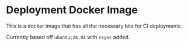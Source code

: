 # Deployment Docker Image

This is a docker image that has all the necessary bits for CI deployments.

Currently based off `ubuntu:24.04` with `rsync` added.
